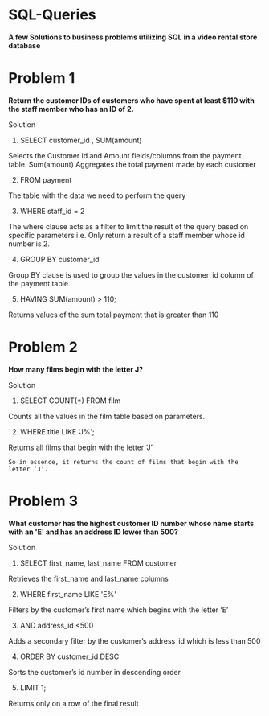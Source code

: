 # SQL-Queries

**A few Solutions to business problems utilizing SQL in a video rental store database**

# Problem 1


**Return the customer IDs of customers who have spent at least $110 with the staff member who has an ID of 2.**


Solution
1.	SELECT customer_id , SUM(amount)

Selects the Customer id and Amount fields/columns from the payment table. Sum(amount) Aggregates the total payment made by each customer

2.	FROM payment

The table with the data we need to perform the query

3.	WHERE staff_id = 2

The where clause acts as a filter to limit the result of the query based on specific parameters i.e. Only return a result of a staff member whose id number is 2.

4.	GROUP BY customer_id

 Group  BY clause is used to group the values in the customer_id column of the payment table

5.	HAVING SUM(amount) > 110;

 Returns values of the sum total payment that is greater than 110   




# Problem 2

**How many films begin with the letter J?**

Solution
1.	SELECT COUNT(*) FROM film

Counts all the values in the film table based on parameters. 
 
2.	WHERE title LIKE 'J%';

Returns all films that begin with the letter ‘J’

    So in essence, it returns the count of films that begin with the letter ‘J’. 
    
    
 # Problem 3
**What customer has the highest customer ID number whose name starts with an 'E' and has an address ID lower than 500?**

Solution
1.	SELECT first_name, last_name FROM customer

Retrieves the first_name and last_name columns 

2.	WHERE first_name LIKE 'E%'

Filters by the customer’s  first name  which begins with the letter ‘E’

3.	AND address_id <500

Adds a secondary filter by the customer’s address_id which is less than 500

4.	ORDER BY customer_id DESC

Sorts the customer’s id number 
 in descending order 

5.	LIMIT 1;

Returns only on a row of  the final result 










